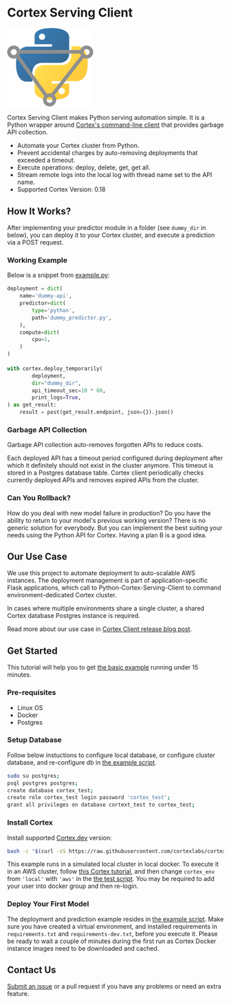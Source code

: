 # Cortex Serving Client

<img src="https://raw.githubusercontent.com/glami/cortex-serving-client/master/cortex-serving-client-logo-2.svg" alt="Cortex Serving Client" style="max-width: 200px">

Cortex Serving Client makes Python serving automation simple.
It is a Python wrapper around [Cortex's command-line client](https://cortex.dev) that provides garbage API collection.

- Automate your Cortex cluster from Python.
- Prevent accidental charges by auto-removing deployments that exceeded a timeout.
- Execute operations: deploy, delete, get, get all.
- Stream remote logs into the local log with thread name set to the API name.
- Supported Cortex Version: 0.18

## How It Works?

After implementing your predictor module in a folder (see `dummy_dir` in below),
you can deploy it to your Cortex cluster,
and execute a prediction via a POST request.

### Working Example
Below is a snippet from [example.py](/example/example.py):
```python
deployment = dict(
    name='dummy-api',
    predictor=dict(
        type='python',
        path='dummy_predictor.py',
    ),
    compute=dict(
        cpu=1,
    )
)

with cortex.deploy_temporarily(
        deployment,
        dir="dummy_dir",
        api_timeout_sec=10 * 60,
        print_logs=True,
) as get_result:
    result = post(get_result.endpoint, json={}).json()
```

### Garbage API Collection
Garbage API collection auto-removes forgotten APIs to reduce costs.

Each deployed API has a timeout period configured during deployment after which it definitely should not exist in the cluster anymore.
This timeout is stored in a Postgres database table.
Cortex client periodically checks currently deployed APIs and removes expired APIs from the cluster.

### Can You Rollback?
How do you deal with new model failure in production?
Do you have the ability to return to your model's previous working version?
There is no generic solution for everybody.
But you can implement the best suiting your needs using the Python API for Cortex.
Having a plan B is a good idea.

## Our Use Case
We use this project to automate deployment to auto-scalable AWS instances.
The deployment management is part of application-specific Flask applications,
which call to Python-Cortex-Serving-Client to command environment-dedicated Cortex cluster.

In cases where multiple environments share a single cluster, a shared Cortex database Postgres instance is required.

Read more about our use case in [Cortex Client release blog post](https://medium.com/@aiteamglami/serve-your-ml-models-in-aws-using-python-9908a4127a13).

## Get Started
This tutorial will help you to get [the basic example](/example/example.py) running under 15 minutes.

### Pre-requisites
- Linux OS
- Docker
- Postgres



### Setup Database
Follow below instuctions to configure local database,
or configure cluster database,
and re-configure db in [the example script](/example/example.py). 

```bash
sudo su postgres;
psql postgres postgres;
create database cortex_test;
create role cortex_test login password 'cortex_test';
grant all privileges on database cortext_test to cortex_test;
```

### Install Cortex
Install supported [Cortex.dev](https://cortex.dev) version:
```bash
bash -c "$(curl -sS https://raw.githubusercontent.com/cortexlabs/cortex/0.18/get-cli.sh)";
```

This example runs in a simulated local cluster in local docker. To execute it in an AWS cluster, follow [this Cortex tutorial](https://docs.cortex.dev/install#running-at-scale-on-aws),
and then change `cortex_env` from `'local'` with `'aws'` in the [the test script](/example/example.py).
You may be required to add your user into docker group and then re-login.

### Deploy Your First Model

The deployment and prediction example resides in [the example script](/example/example.py).
Make sure you have created a virtual environment, and installed requirements in `requirements.txt` and `requirements-dev.txt`, 
before you execute it. Please be ready to wait a couple of minutes during the first run as Cortex Docker instance images need to be downloaded and cached.

## Contact Us
[Submit an issue](https://github.com/glami/cortex-serving-client/issues) or a pull request if you have any problems or need an extra feature.

